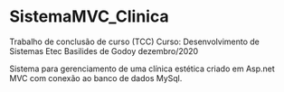 # SistemaMVC_Clinica

Trabalho de conclusão de curso (TCC)
Curso: Desenvolvimento de Sistemas
Etec Basilides de Godoy
dezembro/2020

Sistema para gerenciamento de uma clínica estética criado em Asp.net MVC com conexão ao banco de dados MySql.

